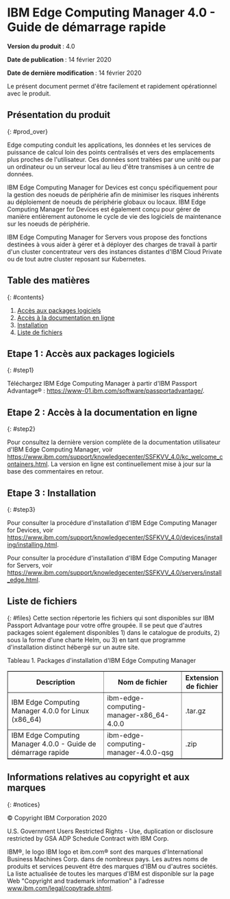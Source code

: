 # IBM Edge Computing Manager 4.0 - Guide de démarrage rapide

<b>Version du produit </b>: 4.0

<b>Date de publication </b>: 14 février 2020

<b>Date de dernière modification </b>: 14 février 2020

Le présent document permet d'être facilement et rapidement opérationnel avec le produit.

## Présentation du produit
{: #prod_over}

Edge computing conduit les applications, les données et les services de puissance de calcul loin des points centralisés et vers des emplacements plus proches de l'utilisateur. Ces données sont traitées par une unité ou par un ordinateur ou un serveur local au lieu d'être transmises à un centre de données.

IBM Edge Computing Manager for Devices est conçu spécifiquement pour la gestion des noeuds de périphérie afin de minimiser les risques inhérents au déploiement de noeuds de périphérie globaux ou locaux. IBM Edge Computing Manager for Devices est également conçu pour gérer de manière entièrement autonome le cycle de vie des logiciels de maintenance sur les noeuds de périphérie.

IBM Edge Computing Manager for Servers vous propose des fonctions destinées à vous aider à gérer et à déployer des charges de travail à partir d'un cluster concentrateur vers des instances distantes d'IBM Cloud Private ou de tout autre cluster reposant sur Kubernetes.

## Table des matières
{: #contents}

 1. [Accès aux packages logiciels](#step1)
 2. [Accès à la documentation en ligne](#step2)
 3. [Installation](#step3)
 4. [Liste de fichiers](#files)

## Etape 1 : Accès aux packages logiciels
{: #step1}

Téléchargez IBM Edge Computing Manager à partir d'IBM Passport Advantage® : https://www-01.ibm.com/software/passportadvantage/.

## Etape 2 : Accès à la documentation en ligne
{: #step2}

Pour consultez la dernière version complète de la documentation utilisateur d'IBM Edge Computing Manager, voir https://www.ibm.com/support/knowledgecenter/SSFKVV_4.0/kc_welcome_containers.html. La version en ligne est continuellement mise à jour sur la base des commentaires en retour.

## Etape 3 : Installation
{: #step3}

Pour consulter la procédure d'installation d'IBM Edge Computing Manager for Devices, voir https://www.ibm.com/support/knowledgecenter/SSFKVV_4.0/devices/installing/installing.html.

Pour consulter la procédure d'installation d'IBM Edge Computing Manager for Servers, voir https://www.ibm.com/support/knowledgecenter/SSFKVV_4.0/servers/install_edge.html.

## Liste de fichiers
{: #files}
Cette section répertorie les fichiers qui sont disponibles sur IBM Passport Advantage pour votre offre groupée. Il se peut que d'autres packages soient également disponibles 1) dans le catalogue de produits, 2) sous la forme d'une charte Helm, ou 3) en tant que programme d'installation distinct hébergé sur un autre site.

Tableau 1. Packages d'installation d'IBM Edge Computing Manager
<table border="1" width="100%">
  <tr>
    <th width="50%">Description</th>
    <th width="40%">Nom de fichier<br></th>
    <th width="10%">Extension de fichier<br></th>
  </tr>
  <tr>
    <td>IBM Edge Computing Manager 4.0.0 for Linux (x86_64)</td>
    <td>ibm-edge-computing-manager-x86_64-4.0.0</td>
    <td>.tar.gz</td>
  </tr>
  <tr>
    <td>IBM Edge Computing Manager 4.0.0 - Guide de démarrage rapide</td>
    <td>ibm-edge-computing-manager-4.0.0-qsg</td>
    <td>.zip</td>
  </tr>
</table>

## Informations relatives au copyright et aux marques
{: #notices}

© Copyright IBM Corporation 2020

U.S. Government Users Restricted Rights - Use, duplication or disclosure restricted by GSA ADP Schedule Contract with IBM Corp.

IBM®, le logo IBM logo et ibm.com® sont des marques d'International Business Machines Corp. dans de nombreux pays. Les autres noms de produits et services peuvent être des marques d'IBM ou d'autres sociétés. La liste actualisée de toutes les marques d'IBM est disponible sur la page Web "Copyright and trademark information" à l'adresse www.ibm.com/legal/copytrade.shtml.
